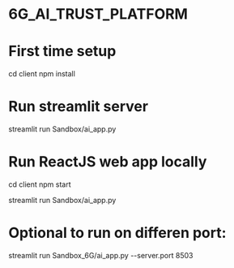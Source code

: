 # 6G_AI_TRUST_PLATFORM

# First time setup
cd client
npm install

# Run streamlit server
streamlit run Sandbox/ai_app.py

# Run ReactJS web app locally
cd client
npm start

streamlit run Sandbox/ai_app.py

# Optional to run on differen port:
streamlit run Sandbox_6G/ai_app.py --server.port 8503
